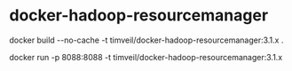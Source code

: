 # docker-hadoop-resourcemanager

docker build --no-cache -t timveil/docker-hadoop-resourcemanager:3.1.x .

docker run -p 8088:8088 -t timveil/docker-hadoop-resourcemanager:3.1.x

